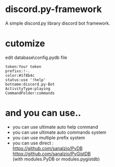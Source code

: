 # discord.py-framework
A simple discord.py library discord bot framework.

# cutomize<br>
edit database\config.pydb file
```
token:Your token
prefixs:!-.
color:#1f8b4c
status:use '!help'
botname:discord.py-Bot
ActivityType:playing
CommandFolder:commands
```

# and you can use..<br>
- you can use ultimate auto help command<br>
- you can use ultimate auto commands system<br>
- you can use multiple prefix system<br>
- you can use direct :<br>
https://github.com/sanalzio/PyDB<br>
https://github.com/sanalzio/PyGistDB<br>
(with modules.PyDB or modules.pygistdb)
